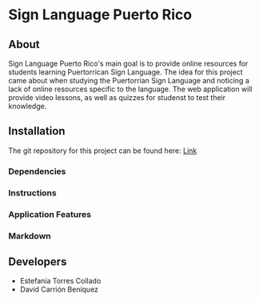 # Sign Language Puerto Rico

## About

Sign Language Puerto Rico's main goal is to provide online resources for students learning Puertorrican Sign Language. The idea for this project came about when studying the Puertorrian Sign Language and noticing a lack of online resources specific to the language. The web application will provide video lessons, as well as quizzes for studenst to test their knowledge.

## Installation

The git repository for this project can be found here: [Link](https://github.com/Dav1497/sign-language-pr)

### Dependencies

### Instructions

### Application Features

### Markdown

## Developers

- Estefanía Torres Collado
- David Carrión Beníquez



